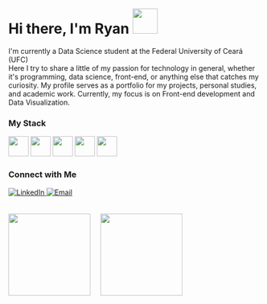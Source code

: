 
<h1>Hi there, I'm Ryan  <img width=50px src="https://media.tenor.com/nebZyl8oN7IAAAAi/wave-hello.gif/">  </h1>

I'm currently a Data Science student at the Federal University of Ceará (UFC)
<br >Here I try to share a little of my passion for technology in general, whether it's programming, data science, front-end, or anything else that catches my curiosity.
My profile serves as a portfolio for my projects, personal studies, and academic work. Currently, my focus is on Front-end development and Data Visualization.


<div>
<div> 
<h3> My Stack </h3>
<img width=40px src="https://cdn.jsdelivr.net/gh/devicons/devicon@latest/icons/python/python-original.svg" />
<img width=40px src="https://cdn.jsdelivr.net/gh/devicons/devicon@latest/icons/javascript/javascript-original.svg" />
<img width=40px src="https://cdn.jsdelivr.net/gh/devicons/devicon@latest/icons/html5/html5-original.svg" />
<img width=40px src="https://cdn.jsdelivr.net/gh/devicons/devicon@latest/icons/css3/css3-original.svg" />
<img width=40px src="https://cdn.jsdelivr.net/gh/devicons/devicon@latest/icons/postgresql/postgresql-original.svg" />                     
</div>
          

### Connect with Me

<div align="left">
  <a href="https://linkedin.com/in/r" target="_blank">
    <img alt="LinkedIn" src="https://img.shields.io/badge/LinkedIn-blue?logo=linkedin&logoColor=white">
  </a>
  <a href="mailto:ryandsantosoliveira@gmail.com">
    <img alt="Email" src="https://img.shields.io/badge/Email-D14836?logo=gmail&logoColor=white">
  </a>
</div>

<br>
<br>

<div align="left">
  <img height="163em" src="https://github-readme-stats.vercel.app/api?username=CtrlAltRyan&show_icons=false&theme=github_dark&include_all_commits=true&count_private=true&custom_title=Github%20Stats"/> 
  &nbsp;&nbsp;&nbsp;
  <img height="163em" src="https://github-readme-stats.vercel.app/api/top-langs/?username=CtrlAltRyan&layout=compact&langs_count=16&theme=github_dark"/>
</div>
</div>



